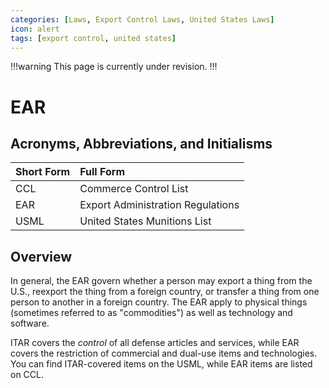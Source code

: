 ```yaml
---
categories: [Laws, Export Control Laws, United States Laws]
icon: alert
tags: [export control, united states]
---
```


!!!warning
This page is currently under revision.
!!!

# EAR

## Acronyms, Abbreviations, and Initialisms

Short Form | Full Form
:--- | :---
CCL | Commerce Control List
EAR | Export Administration Regulations
USML | United States Munitions List

## Overview

In general, the EAR govern whether a person may export a thing from the U.S., reexport the thing from a foreign country, or transfer a thing from one person to another in a foreign country. The EAR apply to physical things (sometimes referred to as "commodities") as well as technology and software.

ITAR covers the *control* of all defense articles and services, while EAR covers the restriction of commercial and dual-use items and technologies. You can find ITAR-covered items on the USML, while EAR items are listed on CCL.
